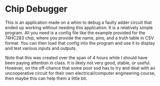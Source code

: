 # Chip Debugger

This is an application made on a whim to debug a faulty adder circuit that ended
up working without needing this application. It is a relatively simple program. 
All you need is a config file like the example provided for the 74HC283 chip, 
where you provide the name, pins, and a truth table in CSV format. You can then 
load that config into the program and use it to display and test various inputs 
and outputs.

Note that this was created over the span of 4 hours while I should have been 
paying attention in class. It is likely not very good, stable, or useful. 
However, on the off-chance that some poor sod has to try and deal with an 
uncooperative circuit for their own electrical/computer engineering course, then
maybe this can help them a little bit.